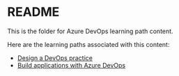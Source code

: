# README

This is the folder for Azure DevOps learning path content.

Here are the learning paths associated with this content:

* [Design a DevOps practice](https://review.docs.microsoft.com/en-us/learn/paths/design-a-devops-practice/?branch=azdo-dev)
* [Build applications with Azure DevOps](https://review.docs.microsoft.com/en-us/learn/paths/build-applications-with-azure-devops/?branch=azdo-dev)